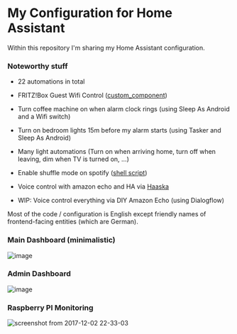 # My Configuration for Home Assistant

Within this repository I'm sharing my Home Assistant configuration.

### Noteworthy stuff
- 22 automations in total
- FRITZ!Box Guest Wifi Control ([custom_component](https://github.com/mammuth/home-assistant-configuration/blob/master/custom_components/fritzbox_guestwifi.py))

- Turn coffee machine on when alarm clock rings (using Sleep As Android and a Wifi switch)
- Turn on bedroom lights 15m before my alarm starts (using Tasker and Sleep As Android)
- Many light automations (Turn on when arriving home, turn off when leaving, dim when TV is turned on, ...)
- Enable shuffle mode on spotify ([shell script](https://github.com/mammuth/home-assistant-configuration/blob/master/shell_commands/shuffle_spotify.sh))
- Voice control with amazon echo and HA via [Haaska](https://github.com/mike-grant/haaska)
- WIP: Voice control everything via DIY Amazon Echo (using Dialogflow)


Most of the code / configuration is English except friendly names of frontend-facing entities (which are German).

### Main Dashboard (minimalistic)
![image](https://user-images.githubusercontent.com/3121306/36357333-c67e64a6-14fc-11e8-91fc-faf7d6ee2748.png)

### Admin Dashboard
![image](https://user-images.githubusercontent.com/3121306/36357326-a3d87126-14fc-11e8-8270-600feca50ac0.png)

### Raspberry PI Monitoring
![screenshot from 2017-12-02 22-33-03](https://user-images.githubusercontent.com/3121306/33519912-c9be9278-d7b0-11e7-8baa-3405679b56d2.png)
